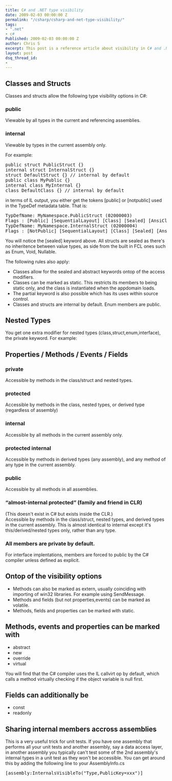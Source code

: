 ```yaml
---
title: C# and .NET type visibility
date: 2009-02-03 00:00:00 Z
permalink: "/csharp/csharp-and-net-type-visibility/"
tags:
- ".net"
- c#
Published: 2009-02-03 00:00:00 Z
author: Chris S
excerpt: This post is a reference article about visibility in C# and .NET.
layout: post
dsq_thread_id:
- 
---
```


## Classes and Structs

Classes and structs allow the following type visibility options in C#:

### public

Viewable by all types in the current and referencing assemblies.

### internal

Viewable by types in the current assembly only.

For example:

<!--more-->

<pre>public struct PublicStruct {}
internal struct InternalStruct {}
struct DefaultStruct {} // internal by default
public class MyPublic {}
internal class MyInternal {}
class DefaultClass {} // internal by default
</pre>

in terms of IL output, you either get the tokens [public] or [notpublic] used in the TypeDef metadata table. That is:

<pre>TypDefName: MyNamespace.PublicStruct (02000003)
Flags : [Public] [SequentialLayout] [Class] [Sealed] [AnsiClass] [BeforeFieldInit] (00100109)
TypDefName: MyNamespace.InternalStruct (02000004)
Flags : [NotPublic] [SequentialLayout] [Class] [Sealed] [AnsiClass] [BeforeFieldInit] (00100108)
</pre>

You will notice the [sealed] keyword above. All structs are sealed as there's no inheritence between value types, as side from the built in FCL ones such as Enum, Void, Nullable.

The following rules also apply:

  * Classes allow for the sealed and abstract keywords ontop of the access modifiers.
  * Classes can be marked as static. This restricts its members to being static only, and the class is instantiated when the appdomain loads.
  * The partial keyword is also possible which has its uses within source control.
  * Classes and structs are internal by default. Enum members are public.

## Nested Types

You get one extra modifier for nested types (class,struct,enum,interface), the private keyword. For example:

<script src="https://gist.github.com/yetanotherchris/4746383.js"></script>

## Properties / Methods / Events / Fields

### private

Accessible by methods in the class/struct and nested types.

### protected

Accessible by methods in the class, nested types, or derived type (regardless of assembly)

### internal

Accessible by all methods in the current assembly only.

### protected internal

Accessible by methods in derived types (any assembly), and any method of any type in the current assembly.

### public

Accessible by all methods in all assemblies.

### &#8220;almost-internal protected&#8221; (family and friend in CLR)

(This doesn't exist in C# but exists inside the CLR.)  
Accessible by methods in the class/struct, nested types, and derived types in the current assembly. This is almost identical to internal except it's this/derived/nested types only, rather than any type.

### All members are private by default.

For interface implentations, members are forced to public by the C# compiler unless defined as explicit.

## Ontop of the visibility options

  * Methods can also be marked as extern, usually coinciding with importing of win32 libraries. For example using SendMessage.
  * Methods and fields (but not properties,events) can be marked as volatile.
  * Methods, fields and properties can be marked with static.

## Methods, events and properties can be marked with

  * abstract
  * new
  * override
  * virtual

You will find that the C# compiler uses the IL callvirt op by default, which calls a method virtually checking if the object variable is null first.

## Fields can additionally be

  * const
  * readonly

## Sharing internal members accross assemblies

This is a very useful trick for unit tests. If you have one assembly that performs all your unit tests and another assembly, say a data access layer, in another assembly you typically can't test some of the 2nd assembly's internal types in a unit test as they won't be accessible. You can get around this by adding the following line to your AssemblyInfo.cs

<pre>[assembly:InternalsVisibleTo("Type,PublicKey=xxx")]</pre>